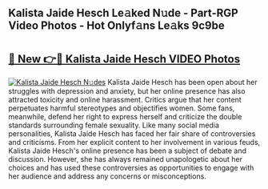 ## Kalista Jaide Hesch Le𝚊ked N𝚞de - Part-RGP Video Photos - Hot Onlyf𝚊ns Le𝚊ks 9c9be

# <h2><a href="http://ab92463.deff.icu/?id=Kalista+Jaide+Hesch">🔗 New 👉🔴 Kalista Jaide Hesch VIDEO Photos</a></h2>

[![Kalista Jaide Hesch N𝚞des](https://i.imgur.com/rIISA9y.gif)](http://ab92463.deff.icu/?id=Kalista+Jaide+Hesch)
Kalista Jaide Hesch has been open about her struggles with depression and anxiety, but her online presence has also attracted toxicity and online harassment. Critics argue that her content perpetuates harmful stereotypes and objectifies women. Some fans, meanwhile, defend her right to express herself and criticize the double standards surrounding female sexuality. Like many social media personalities, Kalista Jaide Hesch has faced her fair share of controversies and criticisms. From her explicit content to her involvement in various feuds, Kalista Jaide Hesch's online presence has been a subject of debate and discussion. However, she has always remained unapologetic about her choices and has used these controversies as opportunities to engage with her audience and address any concerns or misconceptions.
